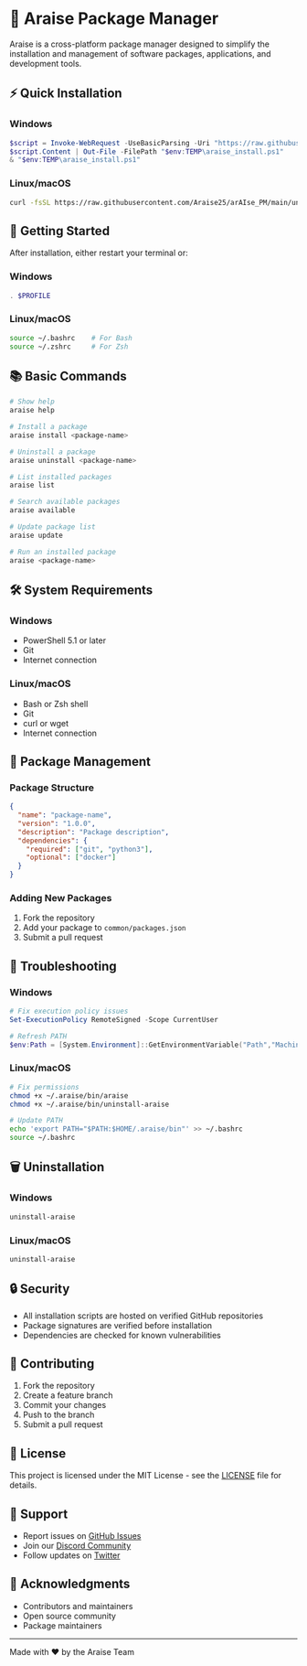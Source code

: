 # 🔮 Araise Package Manager

Araise is a cross-platform package manager designed to simplify the installation and management of software packages, applications, and development tools.

## ⚡️ Quick Installation

### Windows
```powershell
$script = Invoke-WebRequest -UseBasicParsing -Uri "https://raw.githubusercontent.com/Araise25/arAIse_PM/main/windows/install.ps1"
$script.Content | Out-File -FilePath "$env:TEMP\araise_install.ps1"
& "$env:TEMP\araise_install.ps1"
```

### Linux/macOS
```bash
curl -fsSL https://raw.githubusercontent.com/Araise25/arAIse_PM/main/unix/install.sh | bash
```

## 🚀 Getting Started

After installation, either restart your terminal or:

### Windows
```powershell
. $PROFILE
```

### Linux/macOS
```bash
source ~/.bashrc    # For Bash
source ~/.zshrc     # For Zsh
```

## 📚 Basic Commands

```bash
# Show help
araise help

# Install a package
araise install <package-name>

# Uninstall a package
araise uninstall <package-name>

# List installed packages
araise list

# Search available packages
araise available

# Update package list
araise update

# Run an installed package
araise <package-name>
```

## 🛠 System Requirements

### Windows
- PowerShell 5.1 or later
- Git
- Internet connection

### Linux/macOS
- Bash or Zsh shell
- Git
- curl or wget
- Internet connection

## 🔄 Package Management

### Package Structure
```json
{
  "name": "package-name",
  "version": "1.0.0",
  "description": "Package description",
  "dependencies": {
    "required": ["git", "python3"],
    "optional": ["docker"]
  }
}
```

### Adding New Packages

1. Fork the repository
2. Add your package to `common/packages.json`
3. Submit a pull request

## 🔧 Troubleshooting

### Windows
```powershell
# Fix execution policy issues
Set-ExecutionPolicy RemoteSigned -Scope CurrentUser

# Refresh PATH
$env:Path = [System.Environment]::GetEnvironmentVariable("Path","Machine") + ";" + [System.Environment]::GetEnvironmentVariable("Path","User")
```

### Linux/macOS
```bash
# Fix permissions
chmod +x ~/.araise/bin/araise
chmod +x ~/.araise/bin/uninstall-araise

# Update PATH
echo 'export PATH="$PATH:$HOME/.araise/bin"' >> ~/.bashrc
source ~/.bashrc
```

## 🗑 Uninstallation

### Windows
```powershell
uninstall-araise
```

### Linux/macOS
```bash
uninstall-araise
```

## 🔒 Security

- All installation scripts are hosted on verified GitHub repositories
- Package signatures are verified before installation
- Dependencies are checked for known vulnerabilities

## 🤝 Contributing

1. Fork the repository
2. Create a feature branch
3. Commit your changes
4. Push to the branch
5. Submit a pull request

## 📜 License

This project is licensed under the MIT License - see the [LICENSE](LICENSE) file for details.

## 🌟 Support

- Report issues on [GitHub Issues](https://github.com/Araise25/arAIse_PM/issues)
- Join our [Discord Community](https://discord.gg/araise)
- Follow updates on [Twitter](https://twitter.com/araise)

## 🙏 Acknowledgments

- Contributors and maintainers
- Open source community
- Package maintainers

---

Made with ❤️ by the Araise Team
